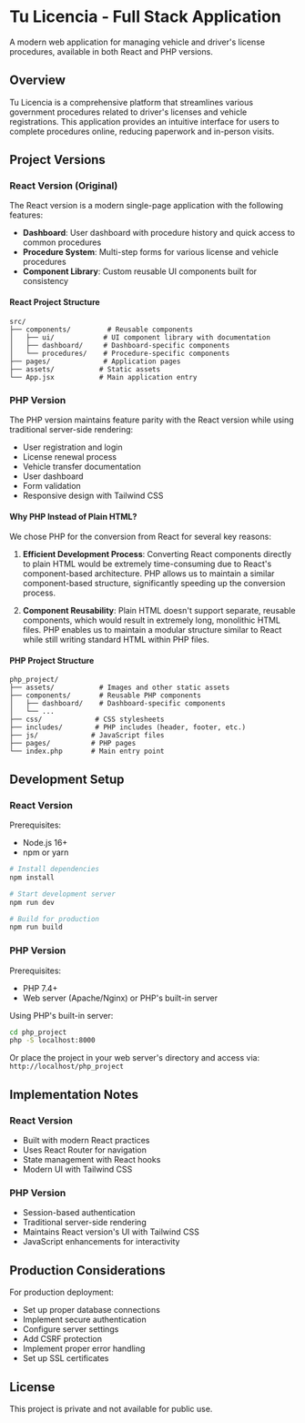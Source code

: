 # Tu Licencia - Full Stack Application

A modern web application for managing vehicle and driver's license procedures, available in both React and PHP versions.

## Overview

Tu Licencia is a comprehensive platform that streamlines various government procedures related to driver's licenses and vehicle registrations. This application provides an intuitive interface for users to complete procedures online, reducing paperwork and in-person visits.

## Project Versions

### React Version (Original)

The React version is a modern single-page application with the following features:

- **Dashboard**: User dashboard with procedure history and quick access to common procedures
- **Procedure System**: Multi-step forms for various license and vehicle procedures
- **Component Library**: Custom reusable UI components built for consistency

#### React Project Structure

```
src/
├── components/         # Reusable components
│   ├── ui/            # UI component library with documentation
│   ├── dashboard/     # Dashboard-specific components
│   └── procedures/    # Procedure-specific components
├── pages/             # Application pages
├── assets/           # Static assets
└── App.jsx           # Main application entry
```

### PHP Version

The PHP version maintains feature parity with the React version while using traditional server-side rendering:

- User registration and login
- License renewal process
- Vehicle transfer documentation
- User dashboard
- Form validation
- Responsive design with Tailwind CSS

#### Why PHP Instead of Plain HTML?

We chose PHP for the conversion from React for several key reasons:

1. **Efficient Development Process**: Converting React components directly to plain HTML would be extremely time-consuming due to React's component-based architecture. PHP allows us to maintain a similar component-based structure, significantly speeding up the conversion process.

2. **Component Reusability**: Plain HTML doesn't support separate, reusable components, which would result in extremely long, monolithic HTML files. PHP enables us to maintain a modular structure similar to React while still writing standard HTML within PHP files.

#### PHP Project Structure

```
php_project/
├── assets/           # Images and other static assets
├── components/       # Reusable PHP components
│   ├── dashboard/    # Dashboard-specific components
│   └── ...
├── css/             # CSS stylesheets
├── includes/        # PHP includes (header, footer, etc.)
├── js/             # JavaScript files
├── pages/          # PHP pages
└── index.php       # Main entry point
```

## Development Setup

### React Version

Prerequisites:
- Node.js 16+
- npm or yarn

```bash
# Install dependencies
npm install

# Start development server
npm run dev

# Build for production
npm run build
```

### PHP Version

Prerequisites:
- PHP 7.4+
- Web server (Apache/Nginx) or PHP's built-in server

Using PHP's built-in server:
```bash
cd php_project
php -S localhost:8000
```

Or place the project in your web server's directory and access via:
`http://localhost/php_project`

## Implementation Notes

### React Version
- Built with modern React practices
- Uses React Router for navigation
- State management with React hooks
- Modern UI with Tailwind CSS

### PHP Version
- Session-based authentication
- Traditional server-side rendering
- Maintains React version's UI with Tailwind CSS
- JavaScript enhancements for interactivity

## Production Considerations

For production deployment:
- Set up proper database connections
- Implement secure authentication
- Configure server settings
- Add CSRF protection
- Implement proper error handling
- Set up SSL certificates

## License

This project is private and not available for public use.
